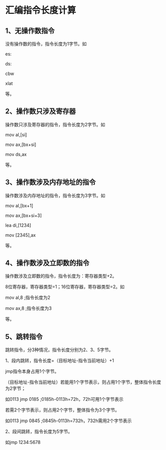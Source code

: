 # 汇编指令长度计算
## 1、无操作数指令
没有操作数的指令，指令长度为1字节。如

es:

ds:

cbw

xlat

等。

## 2、操作数只涉及寄存器
操作数只涉及寄存器的指令，指令长度为2字节。如

mov al,[si]

mov ax,[bx+si]

mov ds,ax

等。

## 3、操作数涉及内存地址的指令

操作数涉及内存地址的指令，指令长度为3字节。如

mov al,[bx+1]

mov ax,[bx+si+3]

lea di,[1234]

mov [2345],ax

等。

## 4、操作数涉及立即数的指令
操作数涉及立即数的指令，指令长度为：寄存器类型+2。

8位寄存器，寄存器类型=1；16位寄存器，寄存器类型=2。如

mov al,8 ;指令长度为2

mov ax,8 ;指令长度为3

等。

## 5、跳转指令
跳转指令，分3种情况，指令长度分别为2、3、5字节。

1、段内跳转，指令长度=（目标地址-指令当前地址）+1

jmp指令本身占用1个字节。

（目标地址-指令当前地址）若能用1个字节表示，则占用1个字节，整体指令长度为2字节；

如0113 jmp 0185 ;0185h-0113h=72h，72h可用1个字节表示

若需2个字节表示，则占用2个字节，整体指令为3个字节。

如0113 jmp 0845 ;0845h-0113h=732h，732h需用2个字节表示

2、段间跳转，指令长度为5字节。

如jmp 1234:5678